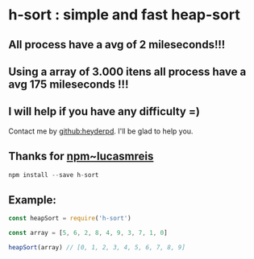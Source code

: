 # h-sort : simple and fast heap-sort

## All process have a avg of 2 mileseconds!!!
## Using a array of 3.000 itens all process have a avg 175 mileseconds !!!

## I will help if you have any difficulty =)
Contact me by [github:heyderpd](https://github.com/heyderpd). I'll be glad to help you.

## Thanks for [npm~lucasmreis](https://www.npmjs.com/~lucasmreis)
```javascript
npm install --save h-sort
```

## Example:
```javascript
const heapSort = require('h-sort')

const array = [5, 6, 2, 8, 4, 9, 3, 7, 1, 0]

heapSort(array) // [0, 1, 2, 3, 4, 5, 6, 7, 8, 9]
```
